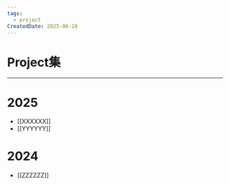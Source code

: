 ```yaml
---
tags:
  - project
CreatedDate: 2025-06-28
---
```

# Project集
---

# 2025
- [[XXXXXX]]
- [[YYYYYY]]

# 2024
- [[ZZZZZZ]]
